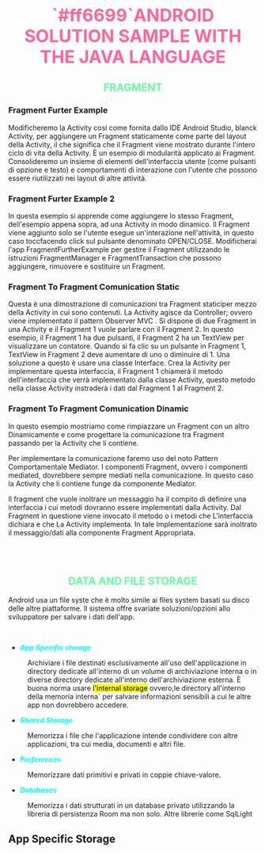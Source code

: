 <h1 style="text-align:center; font-size:2.5em; color:#ff6699">`#ff6699`ANDROID SOLUTION SAMPLE WITH THE JAVA LANGUAGE</h1>

<h2 style="text-align:center; color:66ff99">FRAGMENT</h2>

### Fragment Furter Example

<p>
Modificheremo la Activity cosi come fornita dallo IDE Android Studio, blanck Activity, per aggiungere un Fragment staticamente come parte del layout della Activity, il che significa che il Fragment viene mostrato durante l'intero ciclo di vita della Activity.  È un esempio di modularità applicato ai Fragment. Consolideremo un insieme di elementi dell'interfaccia utente (come pulsanti di opzione e testo) e comportamenti di interazione con l'utente che possono essere riutilizzati nei layout di altre attività.
</p>

### Fragment Furter Example 2

<p>
In questa esempio si apprende come aggiungere lo stesso Fragment, dell'esempio appena sopra, ad una Activity in modo dinamico. Il Fragment viene aggiunto solo se l'utente esegue un'interazione nell'attività, in questo caso toccfacendo click sul pulsante denominato OPEN/CLOSE. Modificherai l'app FragmentFurtherExample per gestire il Fragment utilizzando le istruzioni FragmentManager e FragmentTransaction che possono aggiungere, rimuovere e sostituire un Fragment.
</p>

### Fragment To Fragment Comunication Static

<p>
Questa è una dimostrazione di comunicazioni tra Fragment staticiper mezzo della Activity in cui sono contenuti. La Activity agisce da Controller; ovvero viene implementato  il pattern Observer MVC . Si dispone di due Fragment in una Activity e il Fragment 1 vuole parlare con il Fragment 2. In questo esempio, il Fragment 1 ha due pulsanti, il Fragment 2 ha un TextView per visualizzare un contatore. Quando si fa clic su un pulsante in Fragment 1, TextView in Fragment 2 deve aumentare di uno o diminuire di 1. Una soluzione a questo è usare una classe Interface. Crea la Activity per implementare questa interfaccia, il Fragment 1 chiamerà il metodo dell'interfaccia che verrà implementato dalla classe Activity, questo metodo nella classe Activity instraderà i dati dal Fragment 1 al Fragment 2.
</p>

### Fragment To Fragment Comunication Dinamic

<p>
In questo esempio mostriamo come rimpiazzare un Fragment con un altro Dinamicamente e come progettare la comunicazione tra Fragment passando per la Activity che li contiene.
</p>
<p>
Per implementare la comunicazione faremo uso del noto Pattern Comportamentale Mediator. I componenti Fragment, ovvero i componenti mediated, dovrebbere sempre mediati nella comunicazione. In questo caso la Activity che li contiene funge da componente Mediator.
</p>
<p>
Il fragment che vuole inoltrare un messaggio ha il compito di definire una interfaccia i cui metodi dovranno essere implementati dalla Activity. Dal Fragment in questione viene invocato il metodo o i metodi che L'interfaccia dichiara e che La Activity implementa. In tale Implementazione sarà inoltrato
il messaggio/dati alla componente Fragment Appropriata.
</p><br/><br/>

<h2 style="text-align:center; color:66ff99">DATA AND FILE STORAGE</h2>
<P>Android usa un file syste che è molto simile ai files system basati su disco delle altre piattaforme. Il sistema offre svariate soluzioni/opzioni allo sviluppatore per salvare i dati dell'app.</p><br/>

* <strong style = "color: #00ffff">***App Specific storage***</strong>
  <p style="padding-left:15px">Archiviare i file destinati esclusivamente all'uso dell'applicazione in directory dedicate     all'interno di un volume di archiviazione interna o in diverse directory dedicate all'interno dell'archiviazione esterna. È buona norma usare <mark>l'internal storage</mark> ovvero,le directory all'interno della memoria interna` per salvare informazioni sensibili a cui le altre app non dovrebbero accedere.</p>
* <strong style = "color: #00ffff">***Shared Storage***</strong>
  <p style="padding-left:15px"> Memorizza i file che l'applicazione intende condividere con altre applicazioni, tra cui media, documenti e altri file.</p>
* <strong style = "color: #00ffff">***Preferences***</strong>
  <p style="padding-left:15px"> Memorizzare dati primitivi e privati in coppie chiave-valore.</p>
* <strong style = "color: #00ffff">***Databases***</strong>
  <p style="padding-left:15px"> Memorizza i dati strutturati in un database privato utilizzando la libreria di persistenza Room ma non solo. Altre librerie come SqlLight </p>


## App Specific Storage 

